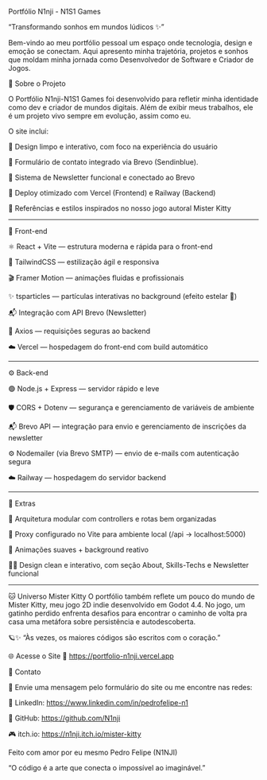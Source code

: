 Portfólio N1nji - N1S1 Games

“Transformando sonhos em mundos lúdicos ✨”

Bem-vindo ao meu portfólio pessoal um espaço onde tecnologia, design e emoção se conectam.
Aqui apresento minha trajetória, projetos e sonhos que moldam minha jornada como Desenvolvedor de Software e Criador de Jogos.

🧩 Sobre o Projeto

O Portfólio N1nji-N1S1 Games foi desenvolvido para refletir minha identidade como dev e criador de mundos digitais.
Além de exibir meus trabalhos, ele é um projeto vivo sempre em evolução, assim como eu.

O site inclui:

🎨 Design limpo e interativo, com foco na experiência do usuário

💬 Formulário de contato integrado via Brevo (Sendinblue).

📰 Sistema de Newsletter funcional e conectado ao Brevo

🚀 Deploy otimizado com Vercel (Frontend) e Railway (Backend)

🐾 Referências e estilos inspirados no nosso jogo autoral Mister Kitty

___________________________________________________________________________________________

🎨 Front-end

⚛️ React + Vite — estrutura moderna e rápida para o front-end

🎨 TailwindCSS — estilização ágil e responsiva

🎬 Framer Motion — animações fluidas e profissionais

✨ tsparticles — partículas interativas no background (efeito estelar 🌌)

📬 Integração com API Brevo (Newsletter)

🔐 Axios — requisições seguras ao backend

☁️ Vercel — hospedagem do front-end com build automático

___________________________________________________________________________________________

⚙️ Back-end

🟢 Node.js + Express — servidor rápido e leve

🛡️ CORS + Dotenv — segurança e gerenciamento de variáveis de ambiente

📬 Brevo API — integração para envio e gerenciamento de inscrições da newsletter

⚙️ Nodemailer (via Brevo SMTP) — envio de e-mails com autenticação segura

☁️ Railway — hospedagem do servidor backend

___________________________________________________________________________________________

🧩 Extras

📂 Arquitetura modular com controllers e rotas bem organizadas

🔄 Proxy configurado no Vite para ambiente local (/api → localhost:5000)

🌟 Animações suaves + background reativo

🐱‍👤 Design clean e interativo, com seção About, Skills-Techs e Newsletter funcional

___________________________________________________________________________________________

🐱 Universo Mister Kitty
O portfólio também reflete um pouco do mundo de Mister Kitty, meu jogo 2D indie desenvolvido em Godot 4.4.
No jogo, um gatinho perdido enfrenta desafios para encontrar o caminho de volta pra casa uma metáfora sobre persistência e autodescoberta.

🪐✨ “Às vezes, os maiores códigos são escritos com o coração.”


🌐 Acesse o Site
🔗 https://portfolio-n1nji.vercel.app

💌 Contato

📧 Envie uma mensagem pelo formulário do site
ou me encontre nas redes:

💼 LinkedIn: https://www.linkedin.com/in/pedrofelipe-n1

🐙 GitHub: https://github.com/N1nji

🎮 itch.io: https://n1nji.itch.io/mister-kitty

Feito com amor por eu mesmo Pedro Felipe (N1NJI)

“O código é a arte que conecta o impossível ao imaginável.”